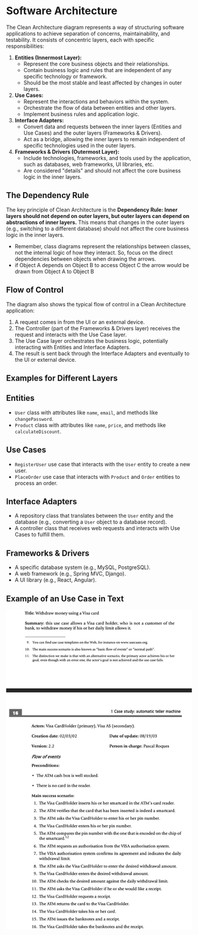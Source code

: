 # Software Architecture

The Clean Architecture diagram represents a way of structuring software applications to achieve separation of concerns, maintainability, and testability. It consists of concentric layers, each with specific responsibilities:

1. **Entities (Innermost Layer):**
   * Represent the core business objects and their relationships.
   * Contain business logic and rules that are independent of any specific technology or framework.
   * Should be the most stable and least affected by changes in outer layers.
2. **Use Cases:**
   * Represent the interactions and behaviors within the system.
   * Orchestrate the flow of data between entities and other layers.
   * Implement business rules and application logic.
3. **Interface Adapters:**
   * Convert data and requests between the inner layers (Entities and Use Cases) and the outer layers (Frameworks & Drivers).
   * Act as a bridge, allowing the inner layers to remain independent of specific technologies used in the outer layers.
4. **Frameworks & Drivers (Outermost Layer):**
   * Include technologies, frameworks, and tools used by the application, such as databases, web frameworks, UI libraries, etc.
   * Are considered "details" and should not affect the core business logic in the inner layers.
  
## The Dependency Rule

The key principle of Clean Architecture is the **Dependency Rule: Inner layers should not depend on outer layers, but outer layers can depend on abstractions of inner layers.** This means that changes in the outer layers (e.g., switching to a different database) should not affect the core business logic in the inner layers.

* Remember, class diagrams represent the relationships between classes, not the internal logic of how they interact. So, focus on the direct dependencies between objects when drawing the arrows.
* if Object A depends on Object B to access Object C the arrow would be drawn from Object A to Object B

## Flow of Control

The diagram also shows the typical flow of control in a Clean Architecture application:

1. A request comes in from the UI or an external device.
2. The Controller (part of the Frameworks & Drivers layer) receives the request and interacts with the Use Case layer.
3. The Use Case layer orchestrates the business logic, potentially interacting with Entities and Interface Adapters.
4. The result is sent back through the Interface Adapters and eventually to the UI or external device.

## **Examples for Different Layers**

## Entities

* `User` class with attributes like `name`, `email`, and methods like `changePassword`.
* `Product` class with attributes like `name`, `price`, and methods like `calculateDiscount`.

## Use Cases

* `RegisterUser` use case that interacts with the `User` entity to create a new user.
* `PlaceOrder` use case that interacts with `Product` and `Order` entities to process an order.

## Interface Adapters

* A repository class that translates between the `User` entity and the database (e.g., converting a `User` object to a database record).
* A controller class that receives web requests and interacts with Use Cases to fulfill them.

## Frameworks & Drivers

* A specific database system (e.g., MySQL, PostgreSQL).
* A web framework (e.g., Spring MVC, Django).
* A UI library (e.g., React, Angular).


## Example of an Use Case in Text

![alt text](assets/example_of_a_use_case_text.png)